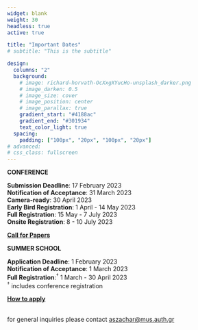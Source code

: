 ```yaml
---
widget: blank
weight: 30
headless: true
active: true

title: "Important Dates"
# subtitle: "This is the subtitle"

design:
  columns: "2"
  background:
    # image: richard-horvath-OcXxgXYucHo-unsplash_darker.png
    # image_darken: 0.5
    # image_size: cover
    # image_position: center
    # image_parallax: true
    gradient_start: "#4188ac"
    gradient_end: "#301934"
    text_color_light: true
  spacing:
    padding: ["100px", "20px", "100px", "20px"]
# advanced:
# css_class: fullscreen
---
```


<div class="row">
  <div class="col-lg-6">

**CONFERENCE**     

**Submission Deadline**: 17 February 2023 </br>
**Notification of Acceptance**: 31 March 2023 </br>
**Camera-ready**: 30 April 2023 </br>
**Early Bird Registration**: 1 April - 14 May 2023 </br>
**Full Registration**: 15 May - 7 July 2023 </br>
**Onsite Registration**: 8 - 10 July 2023

[**Call for Papers**](calls/cfp/)
</div>
  <div class="col-lg-6">

**SUMMER SCHOOL**

**Application Deadline**: 1 February 2023 </br>
**Notification of Acceptance**: 1 March 2023 </br>
**Full Registration**:<sup>&dagger;</sup> 1 March - 30 April 2023 </br>
<sup>&dagger;</sup> includes conference registration

[**How to apply**](https://www.actorproject.org/timbre-and-orchestration-summer-school#apply-now)
</div>
</div>

</br> for general inquiries please contact aszachar@mus.auth.gr
